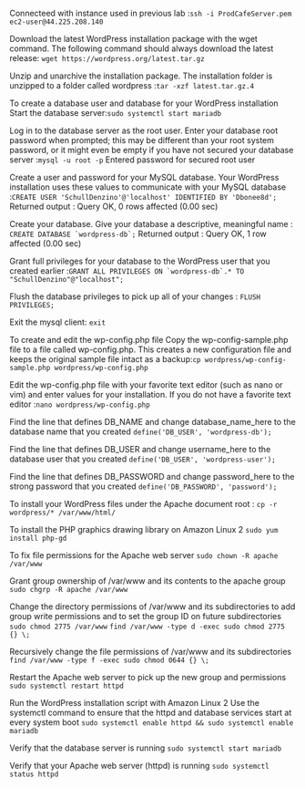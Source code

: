 Connecteed with instance used in previous lab :`ssh -i ProdCafeServer.pem ec2-user@44.225.208.140`

Download the latest WordPress installation package with the wget command. The following command should always download the latest release: `wget https://wordpress.org/latest.tar.gz`

Unzip and unarchive the installation package. The installation folder is unzipped to a folder called wordpress :`tar -xzf latest.tar.gz.4`

To create a database user and database for your WordPress installation
Start the database server:`sudo systemctl start mariadb`

Log in to the database server as the root user. Enter your database root password when prompted; this may be different than your root system password, or it might even be empty if you have not secured your database server :`mysql -u root -p`
 Entered password for secured root user

Create a user and password for your MySQL database. Your WordPress installation uses these values to communicate with your MySQL database :`CREATE USER 'SchullDenzino'@'localhost' IDENTIFIED BY 'Dbonee8d';`
 Returned output : Query OK, 0 rows affected (0.00 sec)

 Create your database. Give your database a descriptive, meaningful name : ``CREATE DATABASE `wordpress-db`;``
  Returned output : Query OK, 1 row affected (0.00 sec)

Grant full privileges for your database to the WordPress user that you created earlier :``GRANT ALL PRIVILEGES ON `wordpress-db`.* TO "SchullDenzino"@"localhost";``

Flush the database privileges to pick up all of your changes : `FLUSH PRIVILEGES;`

Exit the mysql client: `exit`

To create and edit the wp-config.php file
Copy the wp-config-sample.php file to a file called wp-config.php. This creates a new configuration file and keeps the original sample file intact as a backup:`cp wordpress/wp-config-sample.php wordpress/wp-config.php`

Edit the wp-config.php file with your favorite text editor (such as nano or vim) and enter values for your installation. If you do not have a favorite text editor :`nano wordpress/wp-config.php`

 Find the line that defines DB_NAME and change database_name_here to the database name that you created `define('DB_USER', 'wordpress-db');`

 Find the line that defines DB_USER and change username_here to the database user that you created `define('DB_USER', 'wordpress-user');`

 Find the line that defines DB_PASSWORD and change password_here to the strong password that you created `define('DB_PASSWORD', 'password');`

 To install your WordPress files under the Apache document root : `cp -r wordpress/* /var/www/html/`

To install the PHP graphics drawing library on Amazon Linux 2
`sudo yum install php-gd`

To fix file permissions for the Apache web server
`sudo chown -R apache /var/www`

Grant group ownership of /var/www and its contents to the apache group
`sudo chgrp -R apache /var/www`

Change the directory permissions of /var/www and its subdirectories to add group write permissions and to set the group ID on future subdirectories
`sudo chmod 2775 /var/www`
`find /var/www -type d -exec sudo chmod 2775 {} \;`

Recursively change the file permissions of /var/www and its subdirectories
`find /var/www -type f -exec sudo chmod 0644 {} \;`

Restart the Apache web server to pick up the new group and permissions
`sudo systemctl restart httpd`

Run the WordPress installation script with Amazon Linux 2
 Use the systemctl command to ensure that the httpd and database services start at every system boot
 `sudo systemctl enable httpd && sudo systemctl enable mariadb`

Verify that the database server is running
 `sudo systemctl start mariadb`

Verify that your Apache web server (httpd) is running
`sudo systemctl status httpd`






